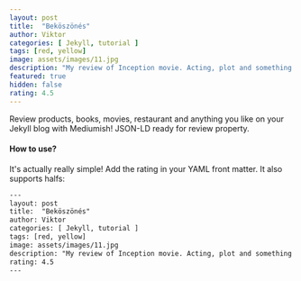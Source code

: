 ```yaml
---
layout: post
title:  "Beköszönés"
author: Viktor
categories: [ Jekyll, tutorial ]
tags: [red, yellow]
image: assets/images/11.jpg
description: "My review of Inception movie. Acting, plot and something else in this short description."
featured: true
hidden: false
rating: 4.5
---
```


Review products, books, movies, restaurant and anything you like on your Jekyll blog with Mediumish! JSON-LD ready for review property.

#### How to use?

It's actually really simple! Add the rating in your YAML front matter. It also supports halfs:

```html
---
layout: post
title:  "Beköszönés"
author: Viktor
categories: [ Jekyll, tutorial ]
tags: [red, yellow]
image: assets/images/11.jpg
description: "My review of Inception movie. Acting, plot and something else in this short description."
rating: 4.5
---
```
